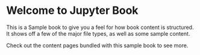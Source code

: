 # Welcome to Jupyter Book

This is a Sample book to give you a feel for how book content is
structured.
It shows off a few of the major file types, as well as some sample content.

Check out the content pages bundled with this sample book to see more.

```{tableofcontents}
```
